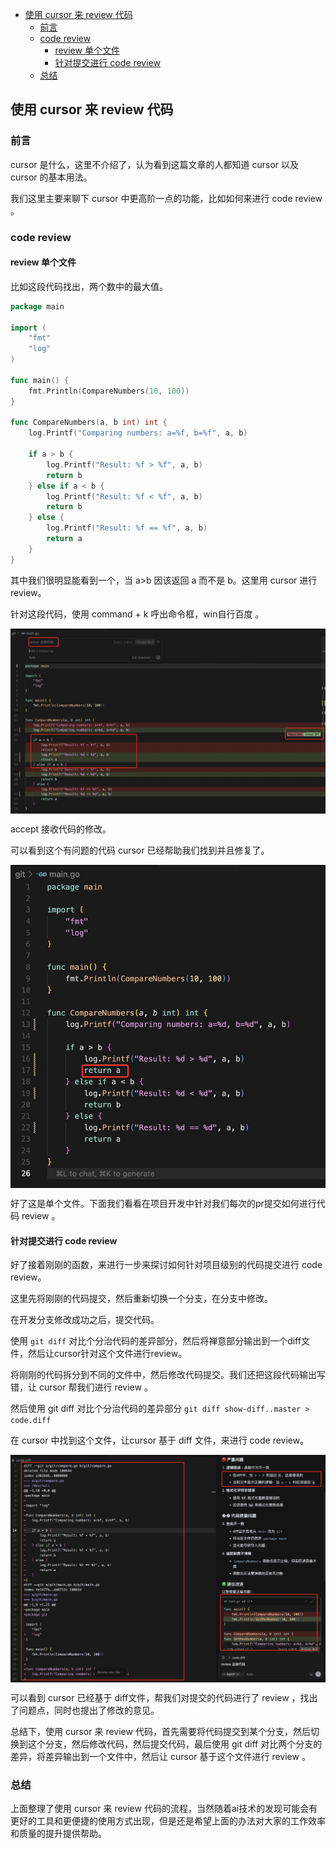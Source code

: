 <!-- START doctoc generated TOC please keep comment here to allow auto update -->
<!-- DON'T EDIT THIS SECTION, INSTEAD RE-RUN doctoc TO UPDATE -->

- [使用 cursor 来 review 代码](#%E4%BD%BF%E7%94%A8-cursor-%E6%9D%A5-review-%E4%BB%A3%E7%A0%81)
  - [前言](#%E5%89%8D%E8%A8%80)
  - [code review](#code-review)
    - [review 单个文件](#review-%E5%8D%95%E4%B8%AA%E6%96%87%E4%BB%B6)
    - [针对提交进行 code review](#%E9%92%88%E5%AF%B9%E6%8F%90%E4%BA%A4%E8%BF%9B%E8%A1%8C-code-review)
  - [总结](#%E6%80%BB%E7%BB%93)

<!-- END doctoc generated TOC please keep comment here to allow auto update -->

## 使用 cursor 来 review 代码

### 前言

cursor 是什么，这里不介绍了，认为看到这篇文章的人都知道 cursor 以及 cursor 的基本用法。

我们这里主要来聊下 cursor 中更高阶一点的功能，比如如何来进行 code review 。  

### code review 

#### review 单个文件

比如这段代码找出，两个数中的最大值。  

```go
package main

import (
	"fmt"
	"log"
)

func main() {
	fmt.Println(CompareNumbers(10, 100))
}

func CompareNumbers(a, b int) int {
	log.Printf("Comparing numbers: a=%f, b=%f", a, b)

	if a > b {
		log.Printf("Result: %f > %f", a, b)
		return b
	} else if a < b {
		log.Printf("Result: %f < %f", a, b)
		return b
	} else {
		log.Printf("Result: %f == %f", a, b)
		return a
	}
}
```

其中我们很明显能看到一个，当 a>b 因该返回 a 而不是 b。这里用 cursor 进行 review。   

针对这段代码，使用 command + k 呼出命令框，win自行百度 。  

<img src="/img/linux/cursor-1.jpg"  alt="cursor" align="center" />

accept 接收代码的修改。  

可以看到这个有问题的代码 cursor 已经帮助我们找到并且修复了。   

<img src="/img/linux/cursor-2.jpg"  alt="cursor" align="center" />

好了这是单个文件。下面我们看看在项目开发中针对我们每次的pr提交如何进行代码 review 。  

#### 针对提交进行 code review 

好了接着刚刚的函数，来进行一步来探讨如何针对项目级别的代码提交进行 code review。  

这里先将刚刚的代码提交，然后重新切换一个分支，在分支中修改。   

在开发分支修改成功之后，提交代码。  

使用 `git diff` 对比个分治代码的差异部分，然后将禅意部分输出到一个diff文件，然后让cursor针对这个文件进行review。  

将刚刚的代码拆分到不同的文件中，然后修改代码提交。我们还把这段代码输出写错，让 cursor 帮我们进行 review 。

然后使用 git diff 对比个分治代码的差异部分 `git diff show-diff..master > code.diff`    

在 cursor 中找到这个文件，让cursor 基于 diff 文件，来进行 code review。  

<img src="/img/linux/cursor-3.jpg"  alt="cursor" align="center" />  

可以看到 cursor 已经基于 diff文件，帮我们对提交的代码进行了 review ，找出了问题点，同时也提出了修改的意见。   

总结下，使用 cursor 来 review 代码，首先需要将代码提交到某个分支，然后切换到这个分支，然后修改代码，然后提交代码，最后使用 git diff 对比两个分支的差异，将差异输出到一个文件中，然后让 cursor 基于这个文件进行 review 。

### 总结

上面整理了使用 cursor 来 review 代码的流程，当然随着ai技术的发现可能会有更好的工具和更便捷的使用方式出现，但是还是希望上面的办法对大家的工作效率和质量的提升提供帮助。  






